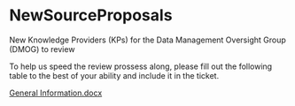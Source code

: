 # NewSourceProposals
New Knowledge Providers (KPs) for the Data Management Oversight Group (DMOG) to review

To help us speed the review prossess along, please fill out the following table to the best of your ability and include it in the ticket.

[General Information.docx](https://github.com/RobokopU24/NewSourceProposals/files/14706109/General.Information.docx)
